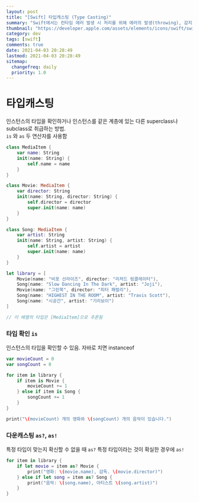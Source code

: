 ```yaml
---
layout: post
title: "[Swift] 타입캐스팅 (Type Casting)"
summary: "Swift에서는 런타임 에러 발생 시 처리를 위해 에러의 발생(throwing), 감지(catching), 증식(propagation), 조작(manipulating)을 지원하는 일급 클래스를 제공"
thumbnail: "https://developer.apple.com/assets/elements/icons/swift/swift-256x256.png"
category: dev
tags: [swift]
comments: true
date: 2021-04-03 20:28:49
lastmod: 2021-04-03 20:28:49
sitemap: 
  changefreq: daily
  priority: 1.0
---
```

# 타입캐스팅

인스턴스의 타입을 확인하거나 인스턴스를 같은 계층에 있는 다른 superclass나 subclass로 취급하는 방법.  
`is` 와 `as` 두 연산자를 사용함

```swift
class MediaItem {
    var name: String
    init(name: String) {
        self.name = name
    }
}
```

```swift
class Movie: MediaItem {
    var director: String
    init(name: String, director: String) {
        self.director = director
        super.init(name: name)
    }
}

class Song: MediaItem {
    var artist: String
    init(name: String, artist: String) {
        self.artist = artist
        super.init(name: name)
    }
}
```

```swift
let library = [
    Movie(name: "비포 선라이즈", director: "리처드 링클레이터"),
    Song(name: "Slow Dancing In The Dark", artist: "Joji"),
    Movie(name: "그린북", director: "피터 패럴리"),
    Song(name: "HIGHEST IN THE ROOM", artist: "Travis Scott"),
    Song(name: "시공간", artist: "기리보이")
]

// 이 배열의 타입은 [MediaItem]으로 추론됨
```

### 타입 확인 `is`

인스턴스의 타입을 확인할 수 있음. 자바로 치면 instanceof

```swift
var movieCount = 0
var songCount = 0

for item in library {
    if item is Movie {
        movieCount += 1
    } else if item is Song {
        songCount += 1
    }
}

print("\(movieCount) 개의 영화와 \(songCount) 개의 음악이 있습니다.")
```

### 다운캐스팅 `as?`, `as!`

특정 타입이 맞는지 확신할 수 없을 때 `as?`
특정 타입이라는 것이 확실한 경우에 `as!`

```swift
for item in library {
    if let movie = item as? Movie {
        print("영화: \(movie.name), 감독. \(movie.director)")
    } else if let song = item as? Song {
        print("음악: \(song.name), 아티스트 \(song.artist)")
    }
}
```